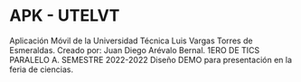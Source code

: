 # APK - UTELVT
Aplicación Móvil de la Universidad Técnica Luis Vargas Torres de Esmeraldas.
Creado por: Juan Diego Arévalo Bernal. 1ERO DE TICS PARALELO A. SEMESTRE 2022-2022
Diseño DEMO para presentación en la feria de ciencias.
